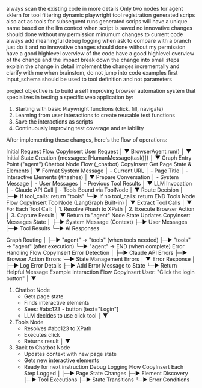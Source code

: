 always scan the existing code in more details 
Only two nodes for agent
sklern for tool filtering
dynamic playwright tool registration
generated scrips also act as tools for subsequent runs
generated scrips will have a unique name based on the llm context when script is saved 
no innovative changes should done without my permission
minumum changes to current code
always add meaningful debug logging
when ask to compare with a branch just do it and no innovative changes should done without my permission
have a good highlevel overview of the code
have a good highlevel overview of the change and the impact
break down the change into small steps
explain the change in detail
implement the changes incrementally and clarify with me 
when brainstom, do not jump into code examples first 
input_schema should be used to tool definition and not parameters

project objective is to build a self improving browser automation system that specializes in testing a specific web application by:
1. Starting with basic Playwright functions (click, fill, navigate)
2. Learning from user interactions to create reusable test functions
3. Save the interactions as scripts
4. Continuously improving test coverage and reliability

After implementing these changes, here's the flow of operations:

Initial Request Flow
CopyInsert
User Request
  │
  ▼
BrowserAgent.run()
  │
  ▼
Initial State Creation
{messages: [HumanMessage(task)]}
  │
  ▼
Graph Entry Point ("agent")
Chatbot Node Flow (_chatbot)
CopyInsert
Get Page State & Elements
  │
  ▼
Format System Message
  │  - Current URL
  │  - Page Title
  │  - Interactive Elements (#hashes)
  │
  ▼
Prepare Conversation
  │  - System Message
  │  - User Messages
  │  - Previous Tool Results
  │
  ▼
LLM Invocation
  │  - Claude API Call
  │  - Tools Bound via ToolNode
  │
  ▼
Route Decision
  │
  ├─► If tool_calls: return "tools"
  └─► If no tool_calls: return END
Tools Node Flow
CopyInsert
ToolNode (LangGraph Built-in)
  │
  ▼
Extract Tool Calls
  │
  ▼
For Each Tool Call:
  │  1. Resolve #hash to XPath
  │  2. Execute Browser Action
  │  3. Capture Result
  │
  ▼
Return to "agent" Node
State Updates
CopyInsert
Messages State
  │
  ├─► System Message (Context)
  ├─► User Messages
  ├─► Tool Results
  └─► AI Responses

Graph Routing
  │
  ├─► "agent" → "tools" (when tools needed)
  ├─► "tools" → "agent" (after execution)
  └─► "agent" → END (when complete)
Error Handling Flow
CopyInsert
Error Detection
  │
  ├─► Claude API Errors
  ├─► Browser Action Errors
  └─► State Management Errors
  │
  ▼
Error Response
  │
  ├─► Log Error Details
  ├─► Add Error Message to State
  └─► Return Helpful Message
Example Interaction Flow
CopyInsert
User: "Click the login button"
  │
  ▼
1. Chatbot Node
   - Gets page state
   - Finds interactive elements
   - Sees: #abc123 - button [text="Login"]
   - LLM decides to use click tool
  │
  ▼
2. Tools Node
   - Resolves #abc123 to XPath
   - Executes click
   - Returns result
  │
  ▼
3. Back to Chatbot Node
   - Updates context with new page state
   - Gets new interactive elements
   - Ready for next instruction
Debug Logging Flow
CopyInsert
Each Step Logged
  │
  ├─► Page State Changes
  ├─► Element Discovery
  ├─► Tool Executions
  ├─► State Transitions
  └─► Error Conditions